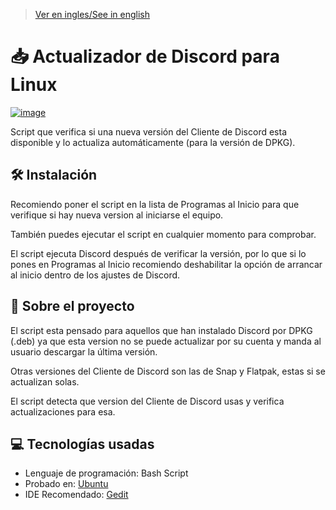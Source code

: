 > [Ver en ingles/See in english](https://github.com/LuisMiSanVe/LinuxDiscordUpdater/blob/main/README.md)
# 📥 Actualizador de Discord para Linux
[![image](https://img.shields.io/badge/Shell_Script-121011?style=for-the-badge&logo=gnu-bash&logoColor=white)]()

Script que verifica si una nueva versión del Cliente de Discord esta disponible y lo actualiza automáticamente (para la versión de DPKG).

## 🛠️ Instalación
Recomiendo poner el script en la lista de Programas al Inicio para que verifique si hay nueva version al iniciarse el equipo.

También puedes ejecutar el script en cualquier momento para comprobar.

El script ejecuta Discord después de verificar la versión, por lo que si lo pones en Programas al Inicio recomiendo deshabilitar la opción de arrancar al inicio dentro de los ajustes de Discord.

## 📖 Sobre el proyecto
El script esta pensado para aquellos que han instalado Discord por DPKG (.deb) ya que esta version no se puede actualizar por su cuenta y manda al usuario descargar la última versión.

Otras versiones del Cliente de Discord son las de Snap y Flatpak, estas si se actualizan solas.

El script detecta que version del Cliente de Discord usas y verifica actualizaciones para esa.

## 💻 Tecnologías usadas
- Lenguaje de programación: Bash Script
- Probado en: [Ubuntu](https://ubuntu.com/)
- IDE Recomendado: [Gedit](https://help.gnome.org/users/gedit/stable/gedit-quickstart.html.en)
